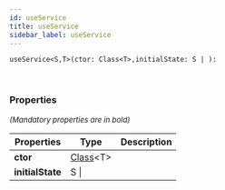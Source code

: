 ```yaml
---
id: useService
title: useService
sidebar_label: useService
---
```


```tsx
useService<S,T>(ctor: Class<T>,initialState: S | ): 
```
<br/>



### Properties

<font size="2"><i>(Mandatory properties are in bold)</i></font>

| Properties | Type | Description |
| --------- | ---- | ----------- |
| **ctor** | [Class](/framework-api/types/Class.md)<T\> |  |
| **initialState** | S \|  |  |
